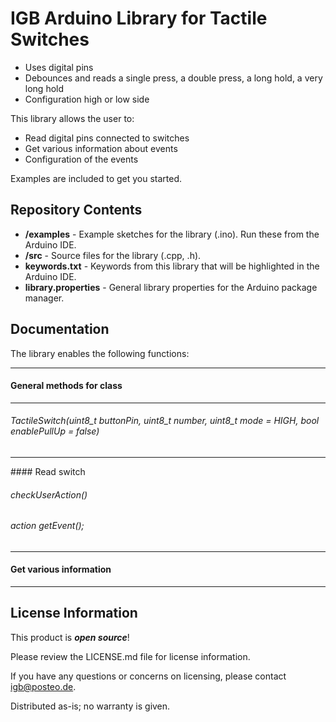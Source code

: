IGB Arduino Library for Tactile Switches
================================================

* Uses digital pins
* Debounces and reads a single press, a double press, a long hold, a very long hold
* Configuration high or low side

This library allows the user to:
* Read digital pins connected to switches
* Get various information about events
* Configuration of the events

Examples are included to get you started.

Repository Contents
-------------------

* **/examples** - Example sketches for the library (.ino). Run these from the Arduino IDE. 
* **/src** - Source files for the library (.cpp, .h).
* **keywords.txt** - Keywords from this library that will be highlighted in the Arduino IDE. 
* **library.properties** - General library properties for the Arduino package manager. 

Documentation
--------------
The library enables the following functions:
<hr>

#### General methods for class
<hr>

###### TactileSwitch(uint8_t buttonPin, uint8_t number, uint8_t mode = HIGH, bool enablePullUp = false)
<hr>
#### Read switch

###### checkUserAction()
###### action getEvent();
	
<hr>

#### Get various information
<hr>


License Information
-------------------

This product is _**open source**_! 

Please review the LICENSE.md file for license information. 

If you have any questions or concerns on licensing, please contact igb@posteo.de.

Distributed as-is; no warranty is given.
